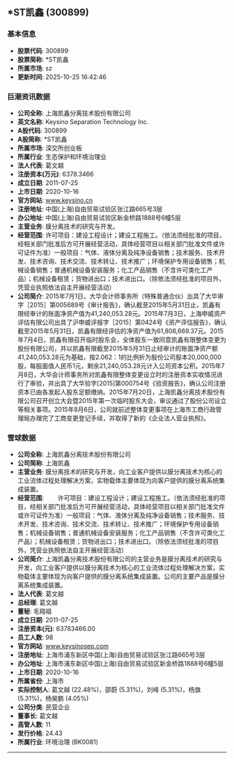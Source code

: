 ## *ST凯鑫 (300899)

### 基本信息

- **股票代码**: 300899
- **股票简称**: *ST凯鑫
- **所属市场**: sz
- **更新时间**: 2025-10-25 16:42:46

### 巨潮资讯数据

- **公司全称**: 上海凯鑫分离技术股份有限公司
- **英文名称**: Keysino Separation Technology Inc.
- **A股代码**: 300899
- **A股简称**: *ST凯鑫
- **所属市场**: 深交所创业板
- **所属行业**: 生态保护和环境治理业
- **法人代表**: 葛文越
- **注册资本(万元)**: 6378.3466
- **成立日期**: 2011-07-25
- **上市日期**: 2020-10-16
- **官方网站**: www.keysino.cn
- **注册地址**: 中国(上海)自由贸易试验区张江路665号3层
- **办公地址**: 中国(上海)自由贸易试验区新金桥路1888号6幢5层
- **主营业务**: 膜分离技术的研究与开发。
- **经营范围**: 许可项目：建设工程设计；建设工程施工。（依法须经批准的项目，经相关部门批准后方可开展经营活动，具体经营项目以相关部门批准文件或许可证件为准）一般项目：气体、液体分离及纯净设备销售；技术服务、技术开发、技术咨询、技术交流、技术转让、技术推广；环境保护专用设备销售；机械设备销售；普通机械设备安装服务；化工产品销售（不含许可类化工产品）；机械设备租赁；货物进出口；技术进出口。（除依法须经批准的项目外，凭营业执照依法自主开展经营活动）
- **公司简介**: 2015年7月1日，大华会计师事务所（特殊普通合伙）出具了大华审字［2015］第005689号《审计报告》，确认截至2015年5月31日止，凯鑫有限经审计的账面净资产值为41,240,053.28元。2015年7月3日，上海申威资产评估有限公司出具了沪申威评报字［2015］第0424号《资产评估报告》，确认截至2015年5月31日，凯鑫有限经评估的净资产值为61,806,669.37元。2015年7月4日，凯鑫有限召开临时股东会，全体股东一致同意凯鑫有限整体变更为股份有限公司，并以凯鑫有限截至2015年5月31日止经审计的账面净资产额41,240,053.28元为基础，按2.062：1的比例折为股份公司股本20,000,000股，每股面值人民币1元，剩余21,240,053.28元计入公司资本公积。2015年7月8日，大华会计师事务所对凯鑫有限整体变更设立时的注册资本实收情况进行了审验，并出具了大华验字[2015]第000754号《验资报告》，确认公司注册资本已由各发起人股东足额缴纳。2015年7月20日，上海凯鑫分离技术股份有限公司召开创立大会暨2015年第一次临时股东大会，审议通过了股份公司设立等相关事项。2015年8月6日，公司就前述整体变更事项在上海市工商行政管理局办理完了工商变更登记手续，并取得了新的《企业法人营业执照》。

### 雪球数据

- **公司全称**: 上海凯鑫分离技术股份有限公司
- **公司简称**: 上海凯鑫
- **主营业务**: 膜分离技术的研究与开发，向工业客户提供以膜分离技术为核心的工业流体过程处理解决方案，实物载体主要体现为向客户提供的膜分离系统集成装置。
- **经营范围**: 　　许可项目：建设工程设计；建设工程施工。（依法须经批准的项目，经相关部门批准后方可开展经营活动，具体经营项目以相关部门批准文件或许可证件为准）一般项目：气体、液体分离及纯净设备销售；技术服务、技术开发、技术咨询、技术交流、技术转让、技术推广；环境保护专用设备销售；机械设备销售；普通机械设备安装服务；化工产品销售（不含许可类化工产品）；机械设备租赁；货物进出口；技术进出口。（除依法须经批准的项目外，凭营业执照依法自主开展经营活动）
- **公司简介**: 上海凯鑫分离技术股份有限公司的主营业务是膜分离技术的研究与开发，向工业客户提供以膜分离技术为核心的工业流体过程处理解决方案，实物载体主要体现为向客户提供的膜分离系统集成装置。公司的主要产品是膜分离系统集成装置。
- **法人代表**: 葛文越
- **总经理**: 葛文越
- **董秘**: 毛翔祖
- **成立日期**: 2011-07-25
- **注册资本(元)**: 63783466.00
- **员工人数**: 98
- **官方网站**: www.keysinosep.com
- **注册地址**: 上海市浦东新区中国(上海)自由贸易试验区张江路665号3层
- **办公地址**: 上海市浦东新区中国(上海)自由贸易试验区新金桥路1888号6幢5层
- **上市日期**: 2020-10-16
- **所属省份**: 上海市
- **实际控制人**: 葛文越 (22.48%)，邵蔚 (5.31%)，刘峰 (5.31%)，杨旗 (5.31%)，杨昊鹏 (4.05%)
- **公司分类**: 民营企业
- **董事长**: 葛文越
- **高管人数**: 11
- **发行价格**: 24.43
- **所属行业**: 环境治理 (BK0081)

---